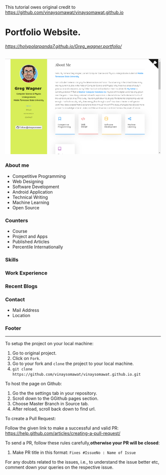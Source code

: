 This tutorial owes original credit to https://github.com/vinaysomawat/vinaysomawat.github.io

# Portfolio Website.
###### https://holypolarpanda7.github.io/Greg_wagner.portfolio/

![Image](https://github.com/holypolarpanda7/Greg_wagner.portfolio/blob/master/port_preview.PNG)
### About me
* Competitive Programming
* Web Designing
* Software Development
* Android Application
* Technical Writing
* Machine Learning
* Open Source 

### Counters
* Course
* Project and Apps
* Published Articles
* Percentile Internationally

### Skills
### Work Experience
### Recent Blogs
### Contact
* Mail Address
* Location

### Footer
------------------------------------------------------------------
To setup the project on your local machine:

1. Go to original project.
2. Click on `Fork`.
3. Go to your fork and `clone` the project to your local machine.
4. `git clone https://github.com/vinaysomawat/vinaysomawat.github.io.git`

To host the page on Github:

1. Go the the settings tab in your repository.
2. Scroll down to the GGithub pages section.
3. Choose Master Branch in Source tab.
4. After reload, scroll back down to find url.

To create a Pull Request:

Follow the given link to make a successful and valid PR: https://help.github.com/articles/creating-a-pull-request/

To send a PR, follow these rules carefully,**otherwise your PR will be closed**:

1. Make PR title in this format: `Fixes #IssueNo : Name of Issue`

For any doubts related to the issues, i.e., to understand the issue better etc, comment down your queries on the respective issue.
